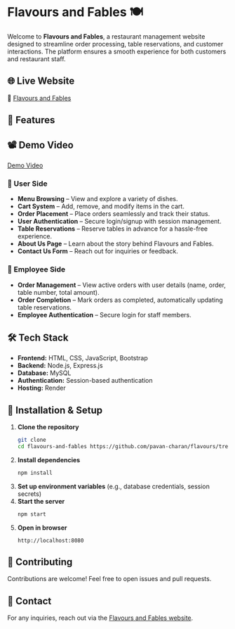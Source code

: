 # Flavours and Fables 🍽️

Welcome to **Flavours and Fables**, a restaurant management website designed to streamline order processing, table reservations, and customer interactions. The platform ensures a smooth experience for both customers and restaurant staff.

## 🌐 Live Website
🔗 [Flavours and Fables](https://flavours-fi7c.onrender.com/)

## 🚀 Features
## 📽️ Demo Video
[Demo Video](https://drive.google.com/file/d/1mlTP61Fv84uwV1F-Iu7qJHNDLyO7WLdv/view?usp=sharing)


### 🛒 User Side
- **Menu Browsing** – View and explore a variety of dishes.
- **Cart System** – Add, remove, and modify items in the cart.
- **Order Placement** – Place orders seamlessly and track their status.
- **User Authentication** – Secure login/signup with session management.
- **Table Reservations** – Reserve tables in advance for a hassle-free experience.
- **About Us Page** – Learn about the story behind Flavours and Fables.
- **Contact Us Form** – Reach out for inquiries or feedback.

### 🏢 Employee Side
- **Order Management** – View active orders with user details (name, order, table number, total amount).
- **Order Completion** – Mark orders as completed, automatically updating table reservations.
- **Employee Authentication** – Secure login for staff members.

## 🛠️ Tech Stack
- **Frontend:** HTML, CSS, JavaScript, Bootstrap
- **Backend:** Node.js, Express.js
- **Database:** MySQL
- **Authentication:** Session-based authentication
- **Hosting:** Render

## 📂 Installation & Setup
1. **Clone the repository**
   ```bash
   git clone 
   cd flavours-and-fables https://github.com/pavan-charan/flavours/tree/master
   ```
2. **Install dependencies**
   ```bash
   npm install
   ```
3. **Set up environment variables** (e.g., database credentials, session secrets)
4. **Start the server**
   ```bash
   npm start
   ```
5. **Open in browser**
   ```
   http://localhost:8080
   ```

## 🤝 Contributing
Contributions are welcome! Feel free to open issues and pull requests.

## 📧 Contact
For any inquiries, reach out via the [Flavours and Fables website](https://flavours-fi7c.onrender.com/).
